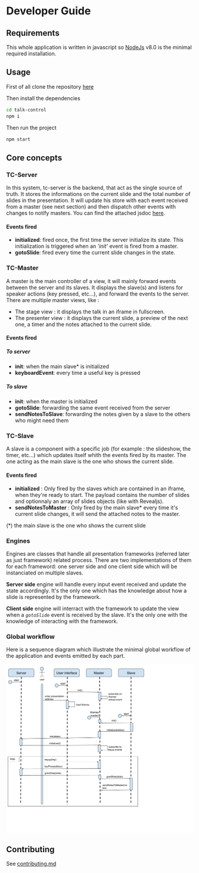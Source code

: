 # Developer Guide
## Requirements
This whole application is written in javascript so [NodeJs](https://nodejs.org/download/) v8.0 is the minimal required installation.
## Usage
First of all clone the repository [here](https://github.com/sfeir-open-source/talk-control/)

Then install the dependencies
```sh
cd talk-control
npm i
```

Then run the project
```sh
npm start
```

## Core concepts
### TC-Server
In this system, tc-server is the backend, that act as the single source of truth. It stores the informations on the current slide and the total number of slides in the presentation. It will update his store with each event received from a master (see next section) and then dispatch other events with changes to notify masters.
You can find the attached jsdoc [here](code/server/talk-control-server.md).

#### Events fired
- **initialized**: fired once, the first time the server initialize its state. This initialization is triggered when an *'init'* event is fired from a master.
- **gotoSlide**: fired every time the current slide changes in the state.

### TC-Master
A master is the main controller of a view, it will mainly forward events between the server and its slaves.
It displays the slave(s) and listens for speaker actions (key pressed, etc...), and forward the events to the server.
There are multiple master views, like :

-   The stage view : it displays the talk in an iframe in fullscreen.
-   The presenter view : it displays the current slide, a preview of the next one, a timer and the notes attached to the current slide.
#### Events fired
##### To server
- **init**: when the main slave* is initialized
- **keyboardEvent**: every time a useful key is pressed
##### To slave
- **init**: when the master is initialized
- **gotoSlide**: forwarding the same event received from the server
- **sendNotesToSlave**: forwarding the notes given by a slave to the others who might need them

### TC-Slave
A slave is a component with a specific job (for example : the slideshow, the timer, etc...) which updates itself whith the events fired by its master. The one acting as the main slave is the one who shows the current slide.
#### Events fired
- **initialized** : Only fired by the slaves which are contained in an iframe, when they're ready to start. The payload contains the number of slides and optionnaly an array of slides objects (like with Revealjs).
- **sendNotesToMaster** : Only fired by the main slave* every time it's current slide changes, it will send the attached notes to the master.

(*) the main slave is the one who shows the current slide

### Engines
Engines are classes that handle all presentation frameworks (referred later as just framework) related process. There are two implementations of them for each frameword: one server side and one client side which will be instanciated on multiple slaves.

**Server side** engine will handle every input event received and update the state accordingly. It's the only one which has the knowledge about how a slide is represented by the framework.

**Client side** engine will interract with the framework to update the view when a *```gotoSlide```* event is received by the slave. It's the only one with the knowledge of interacting with the framework.

### Global workflow
Here is a sequence diagram which illustrate the minimal global workflow of the application and events emitted by each part.

![sequence-diagram](../assets/sequence_diagram.png)

## Contributing
See [contributing.md](https://github.com/sfeir-open-source/talk-control/blob/master/CONTRIBUTING.md)